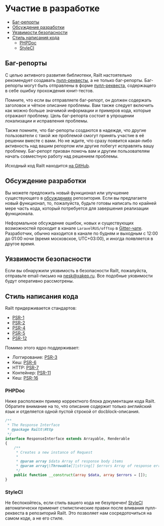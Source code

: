 # Участие в разработке

- [Баг-репорты](/contributions#баг-репорты)
- [Обсуждение разработки](/contributions#обсуждение-разработки)
- [Уязвимости безопасности](/contributions#уязвимости-безопасности)
- [Стиль написания кода](/contributions#стиль-написания-кода)
    - [PHPDoc](/contributions#phpdoc)
    - [StyleCI](/contributions#styleci)

## Баг-репорты

С целью активного развития библиотеки, Railt настоятельно рекомендует создавать 
[пулл-реквесты](https://github.com/SerafimArts/Railt/pulls), а не только баг-репорты. 
Баг-репорты могут быть отправлены в форме [пулл-реквеста](https://github.com/SerafimArts/Railt/pulls), 
содержащего в себе ошибку прохождения юнит-тестов.

Помните, что если вы отправляете баг-репорт, он должен содержать заголовок и чёткое описание 
проблемы. Вам также следует включить как можно больше значимой информации и примеров кода, которые 
отражают проблему. Цель баг-репорта состоит в упрощении локализации и исправления проблемы.

Также помните, что баг-репорты создаются в надежде, что другие пользователи с такой же проблемой смогут 
принять участие в её решении вместе с вами. Но не ждите, что сразу появится какая-либо активность над 
вашим репортом или другие побегут исправлять вашу проблему. Баг-репорт призван помочь вам и другим 
пользователям начать совместную работу над решением проблемы.

Исходный код Railt находится [на GitHub](https://github.com/SerafimArts/Railt).

## Обсуждение разработки

Вы можете предложить новый функционал или улучшение существующего в 
[обсуждениях](https://github.com/SerafimArts/Railt/issues) репозитория. 
Если вы предлагаете новый функционал, то, пожалуйста, будьте готовы написать по крайней мере 
часть кода, который потребуется для завершения реализации функционала.

Неформальное обсуждение ошибок, новых и существующих возможностей проходит 
в канале `LaravelRUS/offtop` в [Gitter-чате](https://gitter.im/LaravelRUS/offtop). 
Разработчик, обычно находится в канале по будням и выходным с 12:00 до 01:00 ночи 
(время московское, UTC+03:00), и иногда появляется в другое время.

## Уязвимости безопасности

Если вы обнаружили уязвимость в безопасности Railt, пожалуйста, отправьте email-письмо на 
<a href="mailto:nesk@xakep.ru">nesk@xakep.ru</a>. 
Все подобные уязвимости будут оперативно рассмотрены.

## Стиль написания кода

Railt придерживается стандартов:
- [PSR-1](https://github.com/php-fig/fig-standards/blob/master/accepted/PSR-1-basic-coding-standard.md)
- [PSR-2](https://github.com/php-fig/fig-standards/blob/master/accepted/PSR-2-coding-style-guide.md)
- [PSR-4](https://github.com/php-fig/fig-standards/blob/master/accepted/PSR-4-autoloader.md)
- [PSR-5](https://github.com/php-fig/fig-standards/blob/master/proposed/phpdoc.md)
- [PSR-12](https://github.com/php-fig/fig-standards/blob/master/proposed/extended-coding-style-guide.md)

Помимо этого ядро поддерживает:
- Логгирование: [PSR-3](https://github.com/php-fig/fig-standards/blob/master/accepted/PSR-3-logger-interface.md)
- Кеш: [PSR-6](https://github.com/php-fig/fig-standards/blob/master/accepted/PSR-6-cache.md)
- HTTP: [PSR-7](https://github.com/php-fig/fig-standards/blob/master/accepted/PSR-7-http-message.md)
- Контейнер: [PSR-11](https://github.com/php-fig/fig-standards/blob/master/accepted/PSR-11-container.md)
- Кеш: [PSR-16](https://github.com/php-fig/fig-standards/blob/master/accepted/PSR-16-simple-cache.md)
 

### PHPDoc

Ниже расположен пример корректного блока документации кода Railt. 
Обратите внимание на то, что описание содержит только английский язык и отделяется одной 
пустой строкой от docblock-описания.

```php
/**
 * The Response Interface
 * @package Railt\Http
 */
interface ResponseInterface extends Arrayable, Renderable
{
    /**
     * Creates a new instance of Request
     *
     * @param array $data Array of response body items
     * @param array|\Throwable[]|string[] $errors Array of response errors. 
     */
    public function __construct(array $data, array $errors = []);
}
```

### StyleCI

Не беспокойтесь, если стиль вашего кода не безупречен! [StyleCI](https://styleci.io/) 
автоматически применит стилистические правки после вливания пулл-реквеста в репозиторий Railt. 
Это позволяет нам сосредоточиться на самом коде, а не его стиле.
